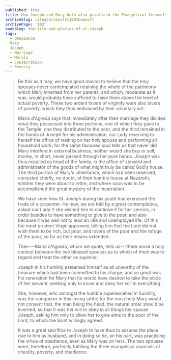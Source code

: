 ```yaml
---
published: true
title: How Joseph and Mary both also practiced the Evangelical Counsels of Poverty and Obedience
archiveSlug: lifegloriesofstj00thomuoft
archivePage: '153'
bookSlug: the-life-and-glories-of-st-joseph
tags:
  - Obedience
  Mary
  Joseph
  - Marriage
  - Morals
  - Consecration
  - Poverty
---
```


> Be this as it may, we have good reason to believe that the holy spouses never contemplated retaining the whole of the patrimony which Mary inherited from her parents, and which, moderate as it was, would probably have sufficed to raise them above the level of actual poverty. These two ardent lovers of virginity were also lovers of poverty, which they thus embraced by their voluntary act.
>
> Maria d'Agreda says that immediately after their marriage they divided what they possessed into three portions, one of which they gave to the Temple, one they distributed to the poor, and the third remained in the hands of Joseph for his administration, our Lady reserving to herself the office of waiting on her holy spouse and performing all household work; for the same favoured soul tells us that never did Mary interfere in external business, neither would she buy or sell; money, in short, never passed through her pure hands. Joseph was thus installed as head of the family, in the office of steward and administrator of the goods of what might truly be called God's house. The third portion of Mary's inheritance, which had been reserved, consisted chiefly, no doubt, of their humble house at Nazareth, whither they were about to retire, and where soon was to be accomplished the great mystery of the Incarnation.
>
> We have seen how St. Joseph during his youth had exercised the trade of a carpenter. He now, we are told by a great contemplative, asked our Lady if she wished him to continue it for her service, in order besides to have something to give to the poor, and also because it was well not to lead an idle and unemployed life. Of this the most prudent Virgin approved, telling him that the Lord did not wish them to be rich, but poor, and lovers of the poor and the refuge of the poor, so far as their means extended.
>
> Then---Maria d'Agreda, whom we quote, tells us---there arose a holy contest between the two blessed spouses as to which of them was to regard and treat the other as superior.
>
> Joseph in his humility esteemed himself as all unworthy of the treasure which had been committed to his charge; and so great was his veneration for Mary that he would have desired to take the place of her servant, seeking only to know and obey her will in everything.
>
> She, however, who amongst the humble superexcelled in humility, was the conqueror in this loving strife; for the most holy Mary would not consent that, the man being the head, the natural order should be inverted, so that it was her will to obey in all things her spouse Joseph, asking him only to allow her to give alms to the poor of the Lord, to which the Saint willingly agreed.
>
> It was a great sacrifice to Joseph to have thus to assume the place due to him as husband, and in doing so he, on his part, was practising the virtue of obedience, even as Mary was on hers. The two spouses were, therefore, perfectly fulfilling the three evangelical counsels of chastity, poverty, and obedience.
